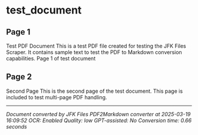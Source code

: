 # test_document

## Page 1

Test PDF Document
This is a test PDF file created for testing the JFK Files Scraper.
It contains sample text to test the PDF to Markdown conversion capabilities.
Page 1 of test document

## Page 2

Second Page
This is the second page of the test document.
This page is included to test multi-page PDF handling.

---

*Document converted by JFK Files PDF2Markdown converter at 2025-03-19 16:09:52*
*OCR: Enabled*
*Quality: low*
*GPT-assisted: No*
*Conversion time: 0.66 seconds*

